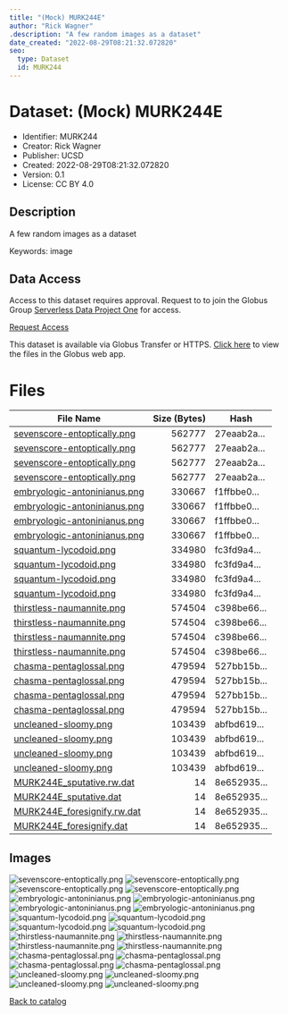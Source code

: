 ```yaml
---
title: "(Mock) MURK244E"
author: "Rick Wagner"
.description: "A few random images as a dataset"
date_created: "2022-08-29T08:21:32.072820"
seo:
  type: Dataset
  id: MURK244
---
```

# Dataset: (Mock) MURK244E
- Identifier: MURK244
- Creator: Rick Wagner
- Publisher: UCSD
- Created: 2022-08-29T08:21:32.072820
- Version: 0.1
- License: CC BY 4.0
## Description
A few random images as a dataset

Keywords: image
## Data Access
Access to this dataset requires approval. Request to to join the Globus Group [Serverless Data Project One](cf9d1f5b-3496-11ed-b941-972795fc9504) for access.

[Request Access](https://app.globus.org/groups/cf9d1f5b-3496-11ed-b941-972795fc9504/join)

This dataset is available via Globus Transfer or HTTPS.
[Click here](https://app.globus.org/file-manager?origin_id=6528bad5-bc02-497d-8a4f-a38547d0e72a&origin_path=/serverless/MURK244/) to view the files in the Globus web app.
# Files
|                                                              File Name                                                               |Size (Bytes)|   Hash    |
|--------------------------------------------------------------------------------------------------------------------------------------|-----------:|-----------|
|[sevenscore-entoptically.png](https://g-b0978f.0ed28.75bc.data.globus.org/serverless/restricted/MURK244/sevenscore-entoptically.png)  |      562777|27eaab2a...|
|[sevenscore-entoptically.png](https://g-b0978f.0ed28.75bc.data.globus.org/serverless/restricted/MURK244/sevenscore-entoptically.png)  |      562777|27eaab2a...|
|[sevenscore-entoptically.png](https://g-b0978f.0ed28.75bc.data.globus.org/serverless/restricted/MURK244/sevenscore-entoptically.png)  |      562777|27eaab2a...|
|[sevenscore-entoptically.png](https://g-b0978f.0ed28.75bc.data.globus.org/serverless/restricted/MURK244/sevenscore-entoptically.png)  |      562777|27eaab2a...|
|[embryologic-antoninianus.png](https://g-b0978f.0ed28.75bc.data.globus.org/serverless/restricted/MURK244/embryologic-antoninianus.png)|      330667|f1ffbbe0...|
|[embryologic-antoninianus.png](https://g-b0978f.0ed28.75bc.data.globus.org/serverless/restricted/MURK244/embryologic-antoninianus.png)|      330667|f1ffbbe0...|
|[embryologic-antoninianus.png](https://g-b0978f.0ed28.75bc.data.globus.org/serverless/restricted/MURK244/embryologic-antoninianus.png)|      330667|f1ffbbe0...|
|[embryologic-antoninianus.png](https://g-b0978f.0ed28.75bc.data.globus.org/serverless/restricted/MURK244/embryologic-antoninianus.png)|      330667|f1ffbbe0...|
|[squantum-lycodoid.png](https://g-b0978f.0ed28.75bc.data.globus.org/serverless/restricted/MURK244/squantum-lycodoid.png)              |      334980|fc3fd9a4...|
|[squantum-lycodoid.png](https://g-b0978f.0ed28.75bc.data.globus.org/serverless/restricted/MURK244/squantum-lycodoid.png)              |      334980|fc3fd9a4...|
|[squantum-lycodoid.png](https://g-b0978f.0ed28.75bc.data.globus.org/serverless/restricted/MURK244/squantum-lycodoid.png)              |      334980|fc3fd9a4...|
|[squantum-lycodoid.png](https://g-b0978f.0ed28.75bc.data.globus.org/serverless/restricted/MURK244/squantum-lycodoid.png)              |      334980|fc3fd9a4...|
|[thirstless-naumannite.png](https://g-b0978f.0ed28.75bc.data.globus.org/serverless/restricted/MURK244/thirstless-naumannite.png)      |      574504|c398be66...|
|[thirstless-naumannite.png](https://g-b0978f.0ed28.75bc.data.globus.org/serverless/restricted/MURK244/thirstless-naumannite.png)      |      574504|c398be66...|
|[thirstless-naumannite.png](https://g-b0978f.0ed28.75bc.data.globus.org/serverless/restricted/MURK244/thirstless-naumannite.png)      |      574504|c398be66...|
|[thirstless-naumannite.png](https://g-b0978f.0ed28.75bc.data.globus.org/serverless/restricted/MURK244/thirstless-naumannite.png)      |      574504|c398be66...|
|[chasma-pentaglossal.png](https://g-b0978f.0ed28.75bc.data.globus.org/serverless/restricted/MURK244/chasma-pentaglossal.png)          |      479594|527bb15b...|
|[chasma-pentaglossal.png](https://g-b0978f.0ed28.75bc.data.globus.org/serverless/restricted/MURK244/chasma-pentaglossal.png)          |      479594|527bb15b...|
|[chasma-pentaglossal.png](https://g-b0978f.0ed28.75bc.data.globus.org/serverless/restricted/MURK244/chasma-pentaglossal.png)          |      479594|527bb15b...|
|[chasma-pentaglossal.png](https://g-b0978f.0ed28.75bc.data.globus.org/serverless/restricted/MURK244/chasma-pentaglossal.png)          |      479594|527bb15b...|
|[uncleaned-sloomy.png](https://g-b0978f.0ed28.75bc.data.globus.org/serverless/restricted/MURK244/uncleaned-sloomy.png)                |      103439|abfbd619...|
|[uncleaned-sloomy.png](https://g-b0978f.0ed28.75bc.data.globus.org/serverless/restricted/MURK244/uncleaned-sloomy.png)                |      103439|abfbd619...|
|[uncleaned-sloomy.png](https://g-b0978f.0ed28.75bc.data.globus.org/serverless/restricted/MURK244/uncleaned-sloomy.png)                |      103439|abfbd619...|
|[uncleaned-sloomy.png](https://g-b0978f.0ed28.75bc.data.globus.org/serverless/restricted/MURK244/uncleaned-sloomy.png)                |      103439|abfbd619...|
|[MURK244E_sputative.rw.dat](https://g-b0978f.0ed28.75bc.data.globus.org/serverless/restricted/MURK244/MURK244E_sputative.rw.dat)      |          14|8e652935...|
|[MURK244E_sputative.dat](https://g-b0978f.0ed28.75bc.data.globus.org/serverless/restricted/MURK244/MURK244E_sputative.dat)            |          14|8e652935...|
|[MURK244E_foresignify.rw.dat](https://g-b0978f.0ed28.75bc.data.globus.org/serverless/restricted/MURK244/MURK244E_foresignify.rw.dat)  |          14|8e652935...|
|[MURK244E_foresignify.dat](https://g-b0978f.0ed28.75bc.data.globus.org/serverless/restricted/MURK244/MURK244E_foresignify.dat)        |          14|8e652935...|
## Images
![sevenscore-entoptically.png](https://g-b0978f.0ed28.75bc.data.globus.org/serverless/restricted/MURK244/sevenscore-entoptically.png) ![sevenscore-entoptically.png](https://g-b0978f.0ed28.75bc.data.globus.org/serverless/restricted/MURK244/sevenscore-entoptically.png) ![sevenscore-entoptically.png](https://g-b0978f.0ed28.75bc.data.globus.org/serverless/restricted/MURK244/sevenscore-entoptically.png) ![sevenscore-entoptically.png](https://g-b0978f.0ed28.75bc.data.globus.org/serverless/restricted/MURK244/sevenscore-entoptically.png) ![embryologic-antoninianus.png](https://g-b0978f.0ed28.75bc.data.globus.org/serverless/restricted/MURK244/embryologic-antoninianus.png) ![embryologic-antoninianus.png](https://g-b0978f.0ed28.75bc.data.globus.org/serverless/restricted/MURK244/embryologic-antoninianus.png) ![embryologic-antoninianus.png](https://g-b0978f.0ed28.75bc.data.globus.org/serverless/restricted/MURK244/embryologic-antoninianus.png) ![embryologic-antoninianus.png](https://g-b0978f.0ed28.75bc.data.globus.org/serverless/restricted/MURK244/embryologic-antoninianus.png) ![squantum-lycodoid.png](https://g-b0978f.0ed28.75bc.data.globus.org/serverless/restricted/MURK244/squantum-lycodoid.png) ![squantum-lycodoid.png](https://g-b0978f.0ed28.75bc.data.globus.org/serverless/restricted/MURK244/squantum-lycodoid.png) ![squantum-lycodoid.png](https://g-b0978f.0ed28.75bc.data.globus.org/serverless/restricted/MURK244/squantum-lycodoid.png) ![squantum-lycodoid.png](https://g-b0978f.0ed28.75bc.data.globus.org/serverless/restricted/MURK244/squantum-lycodoid.png) ![thirstless-naumannite.png](https://g-b0978f.0ed28.75bc.data.globus.org/serverless/restricted/MURK244/thirstless-naumannite.png) ![thirstless-naumannite.png](https://g-b0978f.0ed28.75bc.data.globus.org/serverless/restricted/MURK244/thirstless-naumannite.png) ![thirstless-naumannite.png](https://g-b0978f.0ed28.75bc.data.globus.org/serverless/restricted/MURK244/thirstless-naumannite.png) ![thirstless-naumannite.png](https://g-b0978f.0ed28.75bc.data.globus.org/serverless/restricted/MURK244/thirstless-naumannite.png) ![chasma-pentaglossal.png](https://g-b0978f.0ed28.75bc.data.globus.org/serverless/restricted/MURK244/chasma-pentaglossal.png) ![chasma-pentaglossal.png](https://g-b0978f.0ed28.75bc.data.globus.org/serverless/restricted/MURK244/chasma-pentaglossal.png) ![chasma-pentaglossal.png](https://g-b0978f.0ed28.75bc.data.globus.org/serverless/restricted/MURK244/chasma-pentaglossal.png) ![chasma-pentaglossal.png](https://g-b0978f.0ed28.75bc.data.globus.org/serverless/restricted/MURK244/chasma-pentaglossal.png) ![uncleaned-sloomy.png](https://g-b0978f.0ed28.75bc.data.globus.org/serverless/restricted/MURK244/uncleaned-sloomy.png) ![uncleaned-sloomy.png](https://g-b0978f.0ed28.75bc.data.globus.org/serverless/restricted/MURK244/uncleaned-sloomy.png) ![uncleaned-sloomy.png](https://g-b0978f.0ed28.75bc.data.globus.org/serverless/restricted/MURK244/uncleaned-sloomy.png) ![uncleaned-sloomy.png](https://g-b0978f.0ed28.75bc.data.globus.org/serverless/restricted/MURK244/uncleaned-sloomy.png) 

[Back to catalog](../)

